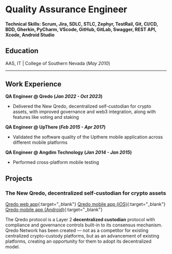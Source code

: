 # Quality Assurance Engineer

#### Technical Skills: Scrum, Jira, SDLC, STLC, Zephyr, TestRail, Git, CI/CD, BDD, Gherkin, PyCharm, VScode, GitHub, GitLab, Swagger, REST API, Xcode, Android Studio


## Education 			        		
AAS, IT | College of Southern Nevada (_May 2010_)
___

## Work Experience
**QA Engineer @ Qredo (_Jan 2022 - Oct 2023_)**
-  Delivered the New Qredo, decentralized self-custodian for crypto assets, with improved governance and web3 integration, along with features like voting and staking

**QA Engineer @ UpThere (_Feb 2015 - Apr 2017_)**
- Validated the software quality of the Upthere mobile application across different mobile platforms

**QA Engineer @ Angdim Technology (_Jan 2014 - Jan 2015_)**
- Performed cross-platform mobile testing

## Projects
### The New Qredo, decentralized self-custodian for crypto assets
[Qredo web app](https://www.qredo.com/){:target="_blank"} [Qredo mobile app (iOS)](https://apps.apple.com/il/app/qredo-network-signing-app/id1515898075){:target="_blank"} [Qredo mobile app (Android)](https://play.google.com/store/apps/details?id=com.qredoapp&hl=en&gl=US){:target="_blank"}

The Qredo protocol is a Layer 2 **decentralized custodian** protocol with compliance and governance controls built-in to its consensus mechanism. Qredo Network has been created — not as a competitor for existing centralized crypto-custody platforms, but as an advancement of existing platforms, creating an opportunity for them to adopt its decentralized model.
